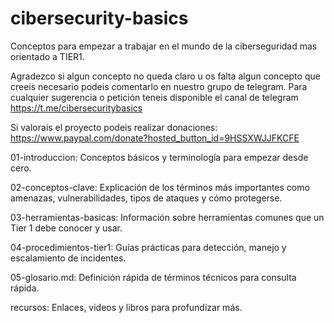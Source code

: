 # cibersecurity-basics
Conceptos para empezar a trabajar en el mundo de la ciberseguridad mas orientado a TIER1.

Agradezco si algun concepto no queda claro u os falta algun concepto que creeis necesario podeis comentarlo en nuestro grupo de telegram.
Para cualquier sugerencia o petición teneis disponible el canal de telegram https://t.me/cibersecuritybasics

Si valorais el proyecto podeis realizar donaciones: 
https://www.paypal.com/donate?hosted_button_id=9HSSXWJJFKCFE


01-introduccion: Conceptos básicos y terminología para empezar desde cero.

02-conceptos-clave: Explicación de los términos más importantes como amenazas, vulnerabilidades, tipos de ataques y cómo protegerse.

03-herramientas-basicas: Información sobre herramientas comunes que un Tier 1 debe conocer y usar.

04-procedimientos-tier1: Guías prácticas para detección, manejo y escalamiento de incidentes.

05-glosario.md: Definición rápida de términos técnicos para consulta rápida.

recursos: Enlaces, videos y libros para profundizar más.


